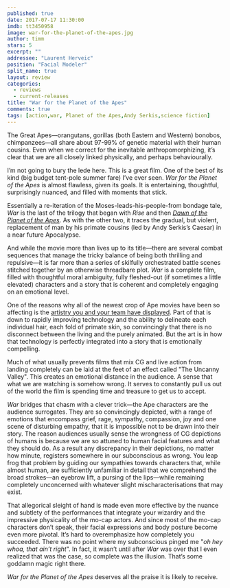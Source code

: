 ```yaml
---
published: true
date: 2017-07-17 11:30:00
imdb: tt3450958
image: war-for-the-planet-of-the-apes.jpg
author: timm
stars: 5
excerpt: ""
addressee: "Laurent Herveic"
position: "Facial Modeler"
split_name: true
layout: review
categories: 
  - reviews
  - current-releases
title: "War for the Planet of the Apes"
comments: true
tags: [action,war, Planet of the Apes,Andy Serkis,science fiction]
---
```


The Great Apes—orangutans, gorillas (both Eastern and Western) bonobos, chimpanzees—all share about 97-99% of genetic material with their human cousins. Even when we correct for the inevitable anthropomorphizing, it’s clear that we are all closely linked physically, and perhaps behaviourally.

I’m not going to bury the lede here. This is a great film. One of the best of its kind (big budget tent-pole summer fare) I’ve ever seen. _War for the Planet of the Apes_ is almost flawless, given its goals. It is entertaining, thoughtful, surprisingly nuanced, and filled with moments that stick.

Essentially a re-iteration of the Moses-leads-his-people-from bondage tale, _War_ is the last of the trilogy that began with _Rise_ and then [_Dawn of the Planet of the Apes_](http://www.dearcastandcrew.com/content/2014/7/12/dawn-of-the-planet-of-the-apes.html). As with the other two, it traces the gradual, but violent, replacement of man by his primate cousins (led by Andy Serkis’s Caesar) in a near future Apocalypse.

And while the movie more than lives up to its title—there are several combat sequences that manage the tricky balance of being both thrilling and repulsive—it is far more than a series of skilfully orchestrated battle scenes stitched together by an otherwise threadbare plot. _War_ is a complete film, filled with thoughtful moral ambiguity, fully fleshed-out (if sometimes a little elevated) characters and a story that is coherent and completely engaging on an emotional level.

One of the reasons why all of the newest crop of Ape movies have been so affecting is the [artistry you and your team have displayed](http://www.dearcastandcrew.com/content/2014/7/15/the-case-against-andy-serkis.html). Part of that is down to rapidly improving technology and the ability to delineate each individual hair, each fold of primate skin, so convincingly that there is no disconnect between the living and the purely animated. But the art is in how that technology is perfectly integrated into a story that is emotionally compelling.

Much of what usually prevents films that mix CG and live action from landing completely can be laid at the feet of an effect called "The Uncanny Valley". This creates an emotional distance in the audience. A sense that what we are watching is somehow wrong. It serves to constantly pull us out of the world the film is spending time and treasure to get us to accept.

_War_ bridges that chasm with a clever trick—the Ape characters are the audience surrogates. They are so convincingly depicted, with a range of emotions that encompass grief, rage, sympathy, compassion, joy and one scene of disturbing empathy, that it is impossible not to be drawn into their story. The reason audiences usually sense the wrongness of CG depictions of humans is because we are so attuned to human facial features and what they should do. As a result any discrepancy in their depictions, no matter how minute, registers somewhere in our subconscious as wrong. You leap frog that problem by guiding our sympathies towards characters that, while almost human, are sufficiently unfamiliar in detail that we comprehend the broad strokes—an eyebrow lift, a pursing of the lips—while remaining completely unconcerned with whatever slight mischaracterisations that may exist.

That allegorical sleight of hand is made even more effective by the nuance and subtlety of the performances that integrate your wizardry and the impressive physicality of the mo-cap actors. And since most of the mo-cap characters don’t speak, their facial expressions and body posture become even more pivotal. It’s hard to overemphasize how completely you succeeded. There was no point where my subconscious pinged me "_oh hey whoa, that ain’t right_". In fact, it wasn’t until after _War_ was over that I even realized that was the case, so complete was the illusion. That’s some goddamn magic right there.

_War for the Planet of the Apes_ deserves all the praise it is likely to receive.